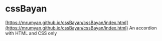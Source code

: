 # cssBayan

[https://mrumyan.github.io/cssBayan/cssBayan/index.html](https://mrumyan.github.io/cssBayan/cssBayan/index.html)
An accordion with HTML and CSS only